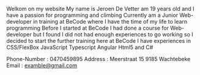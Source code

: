 Welkom on my website
My name is Jeroen De Vetter am 19 years old and I have a passion for programming and climbing
Currently am a Junior Web-developer in training at BeCode where I have the time of my life to learn programming 
Before I started at BeCode I had done a course for Web-developer but I found I did not had enough experiences to go working so I decided to start the further training here at BeCode
I have experiences in CSS/FlexBox JavaScript Typescript Angular Html5 and C#

Phone-Number : 0470459895
Address : Meerstraat 15 9185 Wachtebeke
Email : examble@gmail.com

